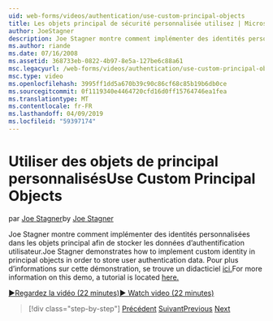 ```yaml
---
uid: web-forms/videos/authentication/use-custom-principal-objects
title: Les objets principal de sécurité personnalisée utilisez | Microsoft Docs
author: JoeStagner
description: Joe Stagner montre comment implémenter des identités personnalisées dans les objets principal afin de stocker les données d’authentification utilisateur. Pour plus d’informations sur cette démonstration,...
ms.author: riande
ms.date: 07/16/2008
ms.assetid: 368733eb-0822-4b97-8e5a-127be6c88a61
msc.legacyurl: /web-forms/videos/authentication/use-custom-principal-objects
msc.type: video
ms.openlocfilehash: 3995ff1dd5a670b39c90c86cf68c85b19b6db0ce
ms.sourcegitcommit: 0f1119340e4464720cfd16d0ff15764746ea1fea
ms.translationtype: MT
ms.contentlocale: fr-FR
ms.lasthandoff: 04/09/2019
ms.locfileid: "59397174"
---
```

# <a name="use-custom-principal-objects"></a><span data-ttu-id="1404c-104">Utiliser des objets de principal personnalisés</span><span class="sxs-lookup"><span data-stu-id="1404c-104">Use Custom Principal Objects</span></span>

<span data-ttu-id="1404c-105">par [Joe Stagner](https://github.com/JoeStagner)</span><span class="sxs-lookup"><span data-stu-id="1404c-105">by [Joe Stagner](https://github.com/JoeStagner)</span></span>

<span data-ttu-id="1404c-106">Joe Stagner montre comment implémenter des identités personnalisées dans les objets principal afin de stocker les données d’authentification utilisateur.</span><span class="sxs-lookup"><span data-stu-id="1404c-106">Joe Stagner demonstrates how to implement custom identity in principal objects in order to store user authentication data.</span></span> <span data-ttu-id="1404c-107">Pour plus d’informations sur cette démonstration, se trouve un didacticiel [ici.](../../overview/older-versions-security/introduction/forms-authentication-configuration-and-advanced-topics-vb.md)</span><span class="sxs-lookup"><span data-stu-id="1404c-107">For more information on this demo, a tutorial is located [here.](../../overview/older-versions-security/introduction/forms-authentication-configuration-and-advanced-topics-vb.md)</span></span>

[<span data-ttu-id="1404c-108">&#9654;Regardez la vidéo (22 minutes)</span><span class="sxs-lookup"><span data-stu-id="1404c-108">&#9654; Watch video (22 minutes)</span></span>](https://channel9.msdn.com/Blogs/ASP-NET-Site-Videos/use-custom-principal-objects)

> [!div class="step-by-step"]
> <span data-ttu-id="1404c-109">[Précédent](add-custom-data-to-the-authentication-method.md)
> [Suivant](understanding-aspnet-memberships.md)</span><span class="sxs-lookup"><span data-stu-id="1404c-109">[Previous](add-custom-data-to-the-authentication-method.md)
[Next](understanding-aspnet-memberships.md)</span></span>
